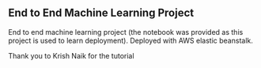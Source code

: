 ## End to End Machine Learning Project 


End to end machine learning project (the notebook was provided as this project is used to learn deployment). Deployed with AWS elastic beanstalk.

Thank you to Krish Naik for the tutorial
